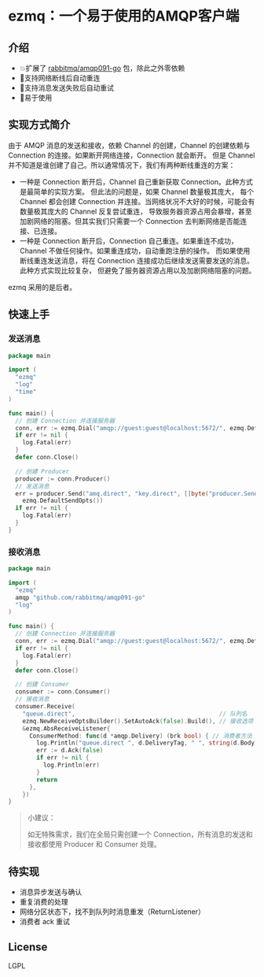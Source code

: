 # ezmq：一个易于使用的AMQP客户端

介绍
---
* 💥扩展了 [rabbitmq/amqp091-go](https://github.com/rabbitmq/amqp091-go) 包，除此之外零依赖
* 💪支持网络断线后自动重连
* 💎支持消息发送失败后自动重试
* 🎈易于使用

实现方式简介
---
由于 AMQP 消息的发送和接收，依赖 Channel 的创建，Channel 的创建依赖与 Connection 的连接。如果断开网络连接，Connection 就会断开。
但是 Channel 并不知道是谁创建了自己。所以通常情况下，我们有两种断线重连的方案：

* 一种是 Connection 断开后，Channel 自己重新获取 Connection。此种方式是最简单的实现方案。
  但此法的问题是，如果 Channel 数量极其庞大，
  每个 Channel 都会创建 Connection 并连接。当网络状况不大好的时候，可能会有数量极其庞大的 Channel 反复尝试重连，
  导致服务器资源占用会暴增，甚至加剧网络的阻塞。但其实我们只需要一个 Connection 去判断网络是否能连接、已连接。
* 一种是 Connection 断开后，Connection 自己重连。如果重连不成功，Channel 不做任何操作。如果重连成功，自动重跑注册的操作。
  而如果使用断线重连发送消息，将在 Connection 连接成功后继续发送需要发送的消息。此种方式实现比较复杂，
  但避免了服务器资源占用以及加剧网络阻塞的问题。

ezmq 采用的是后者。

快速上手
---

### 发送消息

```go
package main

import (
  "ezmq"
  "log"
  "time"
)

func main() {
  // 创建 Connection 并连接服务器
  conn, err := ezmq.Dial("amqp://guest:guest@localhost:5672/", ezmq.DefaultTimesRetry())
  if err != nil {
    log.Fatal(err)
  }
  defer conn.Close()

  // 创建 Producer
  producer := conn.Producer()
  // 发送消息
  err = producer.Send("amq.direct", "key.direct", []byte("producer.Send() | "+time.Now().Format("2006-01-02 15:04:05")),
    ezmq.DefaultSendOpts())
  if err != nil {
    log.Fatal(err)
  }
}

```

### 接收消息

```go
package main

import (
  "ezmq"
  amqp "github.com/rabbitmq/amqp091-go"
  "log"
)

func main() {
  // 创建 Connection 并连接服务器
  conn, err := ezmq.Dial("amqp://guest:guest@localhost:5672/", ezmq.DefaultTimesRetry())
  if err != nil {
    log.Fatal(err)
  }
  defer conn.Close()

  // 创建 Consumer
  consumer := conn.Consumer()
  // 接收消息
  consumer.Receive(
    "queue.direct",                                         // 队列名
    ezmq.NewReceiveOptsBuilder().SetAutoAck(false).Build(), // 接收选项
    &ezmq.AbsReceiveListener{
      ConsumerMethod: func(d *amqp.Delivery) (brk bool) { // 消费者方法
        log.Println("queue.direct ", d.DeliveryTag, " ", string(d.Body))
        err := d.Ack(false)
        if err != nil {
          log.Println(err)
        }
        return
      },
    })
}

```

> 小建议：
> 
> 如无特殊需求，我们在全局只需创建一个 Connection，所有消息的发送和接收都使用 Producer 和 Consumer 处理。

待实现
---

* 消息异步发送与确认
* 重复消费的处理
* 网络分区状态下，找不到队列时消息重发（ReturnListener）
* 消费者 ack 重试

License
---

LGPL